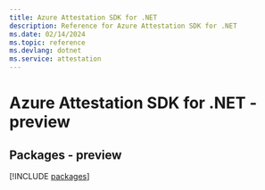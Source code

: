 ```yaml
---
title: Azure Attestation SDK for .NET
description: Reference for Azure Attestation SDK for .NET
ms.date: 02/14/2024
ms.topic: reference
ms.devlang: dotnet
ms.service: attestation
---
```

# Azure Attestation SDK for .NET - preview
## Packages - preview
[!INCLUDE [packages](attestation-index.md)]